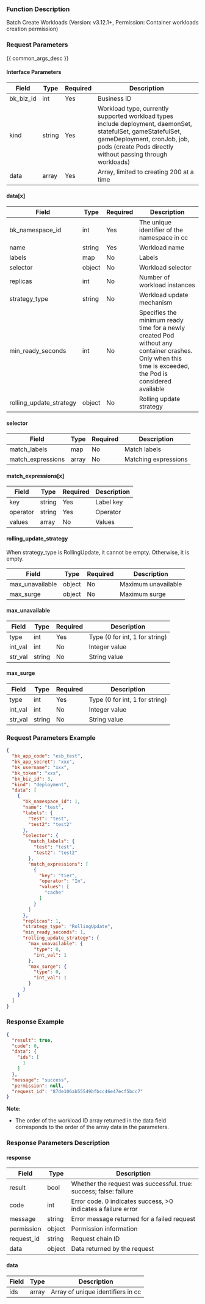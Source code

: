 ### Function Description

Batch Create Workloads (Version: v3.12.1+, Permission: Container workloads creation permission)

### Request Parameters

{{ common_args_desc }}

#### Interface Parameters

| Field     | Type   | Required | Description                                                  |
| --------- | ------ | -------- | ------------------------------------------------------------ |
| bk_biz_id | int    | Yes      | Business ID                                                  |
| kind      | string | Yes      | Workload type, currently supported workload types include deployment, daemonSet, statefulSet, gameStatefulSet, gameDeployment, cronJob, job, pods (create Pods directly without passing through workloads) |
| data      | array  | Yes      | Array, limited to creating 200 at a time                     |

#### data[x]

| Field                   | Type   | Required | Description                                                  |
| ----------------------- | ------ | -------- | ------------------------------------------------------------ |
| bk_namespace_id         | int    | Yes      | The unique identifier of the namespace in cc                 |
| name                    | string | Yes      | Workload name                                                |
| labels                  | map    | No       | Labels                                                       |
| selector                | object | No       | Workload selector                                            |
| replicas                | int    | No       | Number of workload instances                                 |
| strategy_type           | string | No       | Workload update mechanism                                    |
| min_ready_seconds       | int    | No       | Specifies the minimum ready time for a newly created Pod without any container crashes. Only when this time is exceeded, the Pod is considered available |
| rolling_update_strategy | object | No       | Rolling update strategy                                      |

#### selector

| Field             | Type  | Required | Description          |
| ----------------- | ----- | -------- | -------------------- |
| match_labels      | map   | No       | Match labels         |
| match_expressions | array | No       | Matching expressions |

#### match_expressions[x]

| Field    | Type   | Required | Description |
| -------- | ------ | -------- | ----------- |
| key      | string | Yes      | Label key   |
| operator | string | Yes      | Operator    |
| values   | array  | No       | Values      |

#### rolling_update_strategy

When strategy_type is RollingUpdate, it cannot be empty. Otherwise, it is empty.

| Field           | Type   | Required | Description         |
| --------------- | ------ | -------- | ------------------- |
| max_unavailable | object | No       | Maximum unavailable |
| max_surge       | object | No       | Maximum surge       |

#### max_unavailable

| Field   | Type   | Required | Description                    |
| ------- | ------ | -------- | ------------------------------ |
| type    | int    | Yes      | Type (0 for int, 1 for string) |
| int_val | int    | No       | Integer value                  |
| str_val | string | No       | String value                   |

#### max_surge

| Field   | Type   | Required | Description                    |
| ------- | ------ | -------- | ------------------------------ |
| type    | int    | Yes      | Type (0 for int, 1 for string) |
| int_val | int    | No       | Integer value                  |
| str_val | string | No       | String value                   |

### Request Parameters Example

```json
{
  "bk_app_code": "esb_test",
  "bk_app_secret": "xxx",
  "bk_username": "xxx",
  "bk_token": "xxx",
  "bk_biz_id": 3,
  "kind": "deployment",
  "data": [
    {
      "bk_namespace_id": 1,
      "name": "test",
      "labels": {
        "test": "test",
        "test2": "test2"
      },
      "selector": {
        "match_labels": {
          "test": "test",
          "test2": "test2"
        },
        "match_expressions": [
          {
            "key": "tier",
            "operator": "In",
            "values": [
              "cache"
            ]
          }
        ]
      },
      "replicas": 1,
      "strategy_type": "RollingUpdate",
      "min_ready_seconds": 1,
      "rolling_update_strategy": {
        "max_unavailable": {
          "type": 0,
          "int_val": 1
        },
        "max_surge": {
          "type": 0,
          "int_val": 1
        }
      }
    }
  ]
}
```

### Response Example

```json
{
  "result": true,
  "code": 0,
  "data": {
    "ids": [
      1
    ]
  },
  "message": "success",
  "permission": null,
  "request_id": "87de106ab55549bfbcc46e47ecf5bcc7"
}
```

**Note:**

- The order of the workload ID array returned in the data field corresponds to the order of the array data in the parameters.

### Response Parameters Description

#### response

| Field       | Type   | Description                                                  |
| ---------- | ------ | ------------------------------------------------------------ |
| result     | bool   | Whether the request was successful. true: success; false: failure |
| code       | int    | Error code. 0 indicates success, >0 indicates a failure error |
| message    | string | Error message returned for a failed request                  |
| permission | object | Permission information                                       |
| request_id | string | Request chain ID                                             |
| data       | object | Data returned by the request                                 |

#### data

| Field | Type  | Description                       |
| ----- | ----- | --------------------------------- |
| ids   | array | Array of unique identifiers in cc |